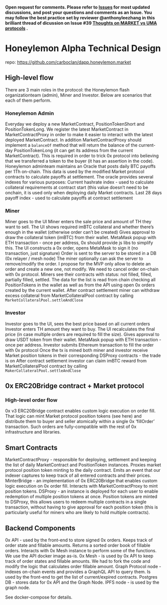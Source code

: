 **Open request for comments. Please refer to [Issues](https://github.com/carboclan/pm/issues) for most updated discussions, and post your questions and comments as an Issue. You may follow the best practice set by reviewer @anthonyleezhang in this brilliant thread of dicussion on Issue #39 [Thoughts on MARKET vs UMA protocols](https://github.com/carboclan/pm/issues/39) .**

# Honeylemon Alpha Technical Design
repo: https://github.com/carboclan/dapp.honeylemon.market

## High-level flow


There are 3 main roles in the protocol: the Honeylemon flash organizationteam (admin), Miner and Investor. Below are scenarios that each of them perform.


### Honeylemon Admin
Everyday we deploy a new MarketContract, PositionTokenShort and PositionTokenLong. We register the latest MarketContract in MarketContractProxy in order to make it easier to interact with the latest deployed MarketContract.
In addition MarketContractProxy should implement a `balanceOf` method that will return the balance of the current-day PositionTokenLong (it can get its address from the current MarketContract). This is required in order to trick 0x protocol into believing that we transferred a token to the buyer (it has an assertion in the code).
Honeylemon adminteam maintains an Oracle that posts daily BTC payoffs per 1Th on-chain. This data is used by the modified Market protocol contracts to calculate payoffs at settlement. The oracle provides several indexes for various purposes:
Current hashrate index - used to calculate collateral requirements at contract start (this value doesn’t need to be onchain, it is used only when deploying daily Market contracts.
Last 28 days payoff index - used to calculate payoffs at contract settlement

### Miner
Miner goes to the UI
Miner enters the sale price and amount of TH they want to sell. The UI shows required imBTC collateral and whether there’s enough in the wallet (otherwise order can’t be created)
Gives approval to draw the collateral token (imBTC) from their wallet. MetaMask popup with ETH transaction - once per address, 0x should provide js libs to simplify this.
The UI constructs a 0x order, opens MetaMask to sign it (no transaction, just signature) 
Order is sent to the server to be stored in a DB (0x relayer / mesh node)
The miner optionally can ask the server to remove/modify the order. I propose for the MVP only allow to delete an order and create a new one, not modify. We need to cancel order on-chain with 0x protocol.
Miners see their contracts with status: not filled, filled, partially filled, settled. The data for the list is read from chain checking all PositionTokens in the wallet as well as from the API using open 0x orders created by the current wallet.
After contract settlement miner can withdraw excess collateral from MarketCollateralPool contract by calling `MarketCollateralPool.settleAndClose`

### Investor
Investor goes to the UI, sees the best price based on all current orders
Investor enters TH amount they want to buy. The UI recalculates the final price (in case multiple orders are required to fill the size).
Gives approval to draw USDT token from their wallet. MetaMask popup with ETH transaction - once per address.
Investor submits Ethereum transaction to fill the order with 0x protocol
Once the tx is mined both miner and investor receive Market position tokens in their corresponding DSProxy contracts - the trade is on
After contract settlement investor can claim imBTC reward from MarketCollateralPool contract by calling `MakerCollateralPool.settleAndClose`

## 0x ERC20Bridge contract + Market protocol
### High-level order flow


0x v3 ERC20Bridge contract enables custom logic execution on order fill. That logic can mint Market protocol position tokens (see here) and distribute them to buyer and seller atomically within a single 0x ‘fillOrder’ transaction. Such orders are fully-compatible with the rest of 0x infrastructure and libraries.

## Smart Contracts
MarketContractProxy - responsible for deploying, settlement and keeping the list of daily MarketContract and PositionToken instances. Proxies market protocol position token minting to the daily contract. Emits an event that our indexer captures to keep track of all entered contracts and their prices.
MinterBridge - an implementation of 0x ERC20Bridge that enables custom logic execution on 0x order fill. Interacts with MarketContractProxy to mint position tokens.
DSProxy - an instance is deployed for each user to enable redemption of multiple position tokens at once. Position tokens are minted to DSProxy, this allows users to redeem multiple contracts in a single transaction, without having to give approval for each position token (this is particularly useful for miners who are likely to hold multiple contracts).

## Backend Components
0x API - used by the front-end to store signed 0x orders. Keeps track of order state and fillable amounts. Returns a sorted order book of fillable orders. Interacts with 0x Mesh instance to perform some of the functions. We use the API docker image as-is.
0x Mesh - is used by 0x API to keep track of order states and fillable amounts. We had to fork the code and modify the logic that calculates order fillable amount.
Graph Protocol node - indexes on-chain events and provides a GraphQL API to query them. Is used by the front-end to get the list of current/expired contracts.
Postgres DB - stores data for 0x API and the Graph Node.
IPFS node - is used by the graph node.

See docker-compose for details.
